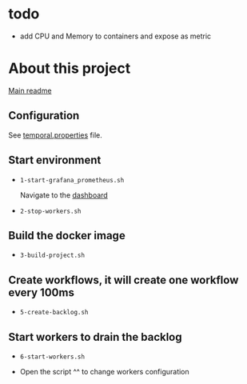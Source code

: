 # todo
- add CPU and Memory to containers and expose as metric 

# About this project

[Main readme](../README.md)


## Configuration

See [temporal.properties](./src/main/resources/temporal.properties) file.

## Start environment

- `1-start-grafana_prometheus.sh`

  Navigate to the [dashboard](http://localhost:3000/d/whtBuu0Vkddd/sdk-metrics?orgId=1)

- `2-stop-workers.sh`


## Build the docker image

- `3-build-project.sh`

## Create workflows, it will create one workflow every 100ms

- `5-create-backlog.sh`

## Start workers to drain the backlog

- `6-start-workers.sh`

- Open the script ^^ to change workers configuration